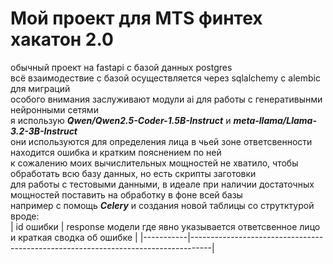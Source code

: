 # Мой проект для MTS финтех хакатон 2.0  
обычный проект на fastapi с базой данных postgres  
всё взаимодествие с базой осуществляется через sqlalchemy с alembic для миграций  
особого внимания заслуживают модули ai для работы с генеративынми нейронными сетями      
я использую  ___Qwen/Qwen2.5-Coder-1.5B-Instruct___  и  ___meta-llama/Llama-3.2-3B-Instruct___       
они используются для определения лица в чьей зоне ответсвенности находится ошибка и кратким пояснением по ней  
к сожалению моих вычислительных мощностей не хватило, чтобы обработать всю базу данных, но есть скрипты заготовки  
для работы с тестовыми данными, в идеале при наличии достаточных мощностей поставить на обработку в фоне всей базы  
например с помощь ___Celery___
и создания новой таблицы со струтктурой вроде:  
| id ошибки | response модели где явно указывается ответсвенное лицо и краткая сводка об ошибке |
|-----------|-----------------------------------------------------------------------------------|
